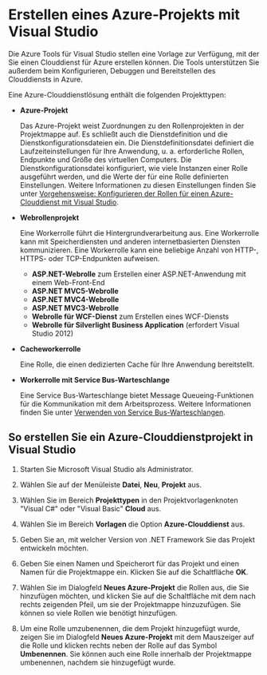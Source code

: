 <properties
   pageTitle="Erstellen eines Azure-Projekts mit Visual Studio | Microsoft Azure"
   description="Erstellen eines Azure-Projekts mit Visual Studio"
   services="visual-studio-online"
   documentationCenter="na"
   authors="TomArcher"
   manager="douge"
   editor="" />
<tags
   ms.service="multiple"
   ms.devlang="multiple"
   ms.topic="article"
   ms.tgt_pltfrm="na"
   ms.workload="na"
   ms.date="08/15/2016"
   ms.author="tarcher" />

# Erstellen eines Azure-Projekts mit Visual Studio

Die Azure Tools für Visual Studio stellen eine Vorlage zur Verfügung, mit der Sie einen Clouddienst für Azure erstellen können. Die Tools unterstützen Sie außerdem beim Konfigurieren, Debuggen und Bereitstellen des Clouddiensts in Azure.

Eine Azure-Clouddienstlösung enthält die folgenden Projekttypen:

- **Azure-Projekt**

    Das Azure-Projekt weist Zuordnungen zu den Rollenprojekten in der Projektmappe auf. Es schließt auch die Dienstdefinition und die Dienstkonfigurationsdateien ein. Die Dienstdefinitionsdatei definiert die Laufzeiteinstellungen für Ihre Anwendung, u. a. erforderliche Rollen, Endpunkte und Größe des virtuellen Computers. Die Dienstkonfigurationsdatei konfiguriert, wie viele Instanzen einer Rolle ausgeführt werden, und die Werte der für eine Rolle definierten Einstellungen. Weitere Informationen zu diesen Einstellungen finden Sie unter [Vorgehensweise: Konfigurieren der Rollen für einen Azure-Clouddienst mit Visual Studio](vs-azure-tools-configure-roles-for-cloud-service.md).

- **Webrollenprojekt**

    Eine Workerrolle führt die Hintergrundverarbeitung aus. Eine Workerrolle kann mit Speicherdiensten und anderen internetbasierten Diensten kommunizieren. Eine Workerrolle kann eine beliebige Anzahl von HTTP-, HTTPS- oder TCP-Endpunkten aufweisen.

    - **ASP.NET-Webrolle** zum Erstellen einer ASP.NET-Anwendung mit einem Web-Front-End
    - **ASP.NET MVC5-Webrolle**
    - **ASP.NET MVC4-Webrolle**
    - **ASP.NET MVC3-Webrolle**
    - **Webrolle für WCF-Dienst** zum Erstellen eines WCF-Diensts
    - **Webrolle für Silverlight Business Application** (erfordert Visual Studio 2012)

- **Cacheworkerrolle**

    Eine Rolle, die einen dedizierten Cache für Ihre Anwendung bereitstellt.

- **Workerrolle mit Service Bus-Warteschlange**

    Eine Service Bus-Warteschlange bietet Message Queueing-Funktionen für die Kommunikation mit dem Arbeitsprozess. Weitere Informationen finden Sie unter [Verwenden von Service Bus-Warteschlangen](http://go.microsoft.com/fwlink/?LinkId=260560).

## So erstellen Sie ein Azure-Clouddienstprojekt in Visual Studio

1. Starten Sie Microsoft Visual Studio als Administrator.

1. Wählen Sie auf der Menüleiste **Datei**, **Neu**, **Projekt** aus.

1. Wählen Sie im Bereich **Projekttypen** in den Projektvorlagenknoten "Visual C#" oder "Visual Basic" **Cloud** aus.

1. Wählen Sie im Bereich **Vorlagen** die Option **Azure-Clouddienst** aus.

1. Geben Sie an, mit welcher Version von .NET Framework Sie das Projekt entwickeln möchten.

1. Geben Sie einen Namen und Speicherort für das Projekt und einen Namen für die Projektmappe ein. Klicken Sie auf die Schaltfläche **OK**.

1. Wählen Sie im Dialogfeld **Neues Azure-Projekt** die Rollen aus, die Sie hinzufügen möchten, und klicken Sie auf die Schaltfläche mit dem nach rechts zeigenden Pfeil, um sie der Projektmappe hinzuzufügen. Sie können so viele Rollen wie benötigt hinzufügen.

1. Um eine Rolle umzubenennen, die dem Projekt hinzugefügt wurde, zeigen Sie im Dialogfeld **Neues Azure-Projekt** mit dem Mauszeiger auf die Rolle und klicken rechts neben der Rolle auf das Symbol **Umbenennen**. Sie können auch eine Rolle innerhalb der Projektmappe umbenennen, nachdem sie hinzugefügt wurde.

<!---HONumber=AcomDC_0817_2016-->
